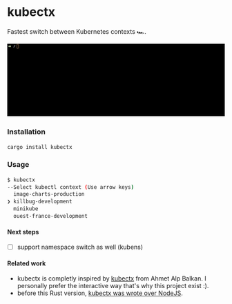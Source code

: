 # kubectx

Fastest switch between Kubernetes contexts 🏎.

![kubectx](/docs/kubectx.gif)

### Installation

```bash
cargo install kubectx
```

### Usage

```sh
$ kubectx
--Select kubectl context (Use arrow keys)
  image-charts-production
❯ killbug-development
  minikube
  ouest-france-development
```

#### Next steps

- [ ] support namespace switch as well (kubens)

#### Related work

- kubectx is completly inspired by [kubectx](https://github.com/ahmetb/kubectx) from Ahmet Alp Balkan. I personally prefer the interactive way that's why this project exist :).
- before this Rust version, [kubectx was wrote over NodeJS](https://github.com/FGRibreau/kubectx).
